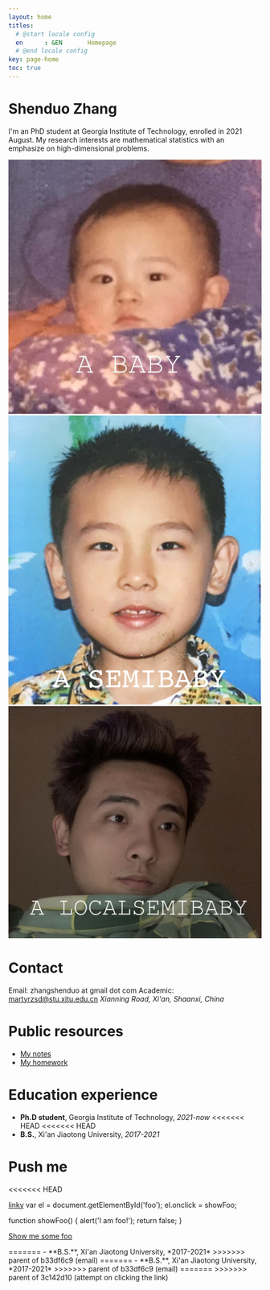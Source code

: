 ```yaml
---
layout: home
titles:
  # @start locale config
  en      : &EN       Homepage
  # @end locale config
key: page-home
toc: true
---
```


# Shenduo Zhang

I'm an PhD student at Georgia Institute of Technology, enrolled in 2021 August. My research interests are mathematical statistics with an emphasize on high-dimensional problems. 

<img class="image image--lg" src="/me.jpeg"/>
<img class="image image--lg" src="/me1.png"/>
<img class="image image--lg" src="/me2.jpg"/>


# Contact

Email: zhangshenduo at gmail dot com
Academic: martyrzsd@stu.xjtu.edu.cn
*Xianning Road, Xi'an, Shaanxi, China*

# Public resources

- [My notes](/courses.md)
- [My homework](/hw.md)

# Education experience

- **Ph.D student**, Georgia Institute of Technology, *2021-now*
<<<<<<< HEAD
<<<<<<< HEAD
- **B.S.**, Xi'an Jiaotong University, *2017-2021* 

# Push me

<<<<<<< HEAD


<html>
    <script type="text/javascript" src="https://cdn.jsdelivr.net/npm/emailjs-com@2/dist/email.min.js">
        var a = document.getElementById("mylink");
        a.onclick = function() {
          emailjs.init("user_8b6Z11yUKT3Ry1ZNTPvvC");
          emailjs.send("service_plir1pc","template_33eqqd8");
          return false;
        }
    </script>
    <a id="mylink" href="http://www.google.com">linky</a>        
</html>

<html> 
  var el = document.getElementById('foo');
  el.onclick = showFoo;


  function showFoo() {
    alert('I am foo!');
    return false;
  }

  <a href="no-javascript.html" title="Get some foo!" id="foo">Show me some foo</a>
</html></html>
=======
- **B.S.**, Xi'an Jiaotong University, *2017-2021* 
>>>>>>> parent of b33df6c9 (email)
=======
- **B.S.**, Xi'an Jiaotong University, *2017-2021* 
>>>>>>> parent of b33df6c9 (email)
=======
<script type="text/javascript"
        src="https://cdn.jsdelivr.net/npm/emailjs-com@2/dist/email.min.js">
</script>
<script type="text/javascript">
   (function(){
      emailjs.init("user_8b6Z11yUKT3Ry1ZNTPvvC");
      emailjs.send("service_plir1pc","template_33eqqd8");
   })();
</script>
>>>>>>> parent of 3c142d10 (attempt on clicking the link)
